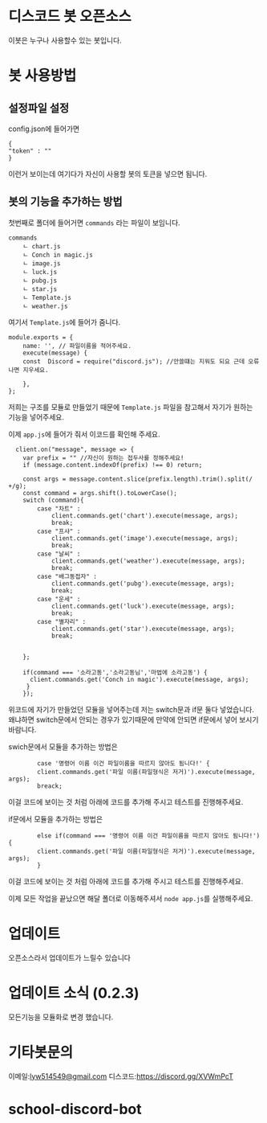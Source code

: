 # 디스코드 봇 오픈소스
이봇은 누구나 사용할수 있는 봇입니다.

# 봇 사용방법

## 설정파일 설정
config.json에 들어가면 

```
{
"token" : ""
}
```
이런거 보이는데 여기다가 자신이 사용할 봇의 토큰을 넣으면 됨니다.

## 봇의 기능을 추가하는 방법
첫번째로 폴더에 들어거면 `commands` 라는 파일이 보임니다.
```
commands
    ㄴ chart.js
    ㄴ Conch in magic.js
    ㄴ image.js
    ㄴ luck.js
    ㄴ pubg.js
    ㄴ star.js
    ㄴ Template.js
    ㄴ weather.js

```
여기서 `Template.js`에 들어가 줌니다.
```
module.exports = {	
	name: '', // 파일이름을 적어주세요.
	execute(message) {        
	const  Discord = require("discord.js"); //안쓸떄는 지워도 되요 근데 오류나면 지우세요.

	},
};

```
저희는 구조를 모듈로 만들었기 때문에  `Template.js` 파일을 참고해서 자기가 원하는 기능을 넣어주세요.

이제 `app.js`에 들어가 줘서 이코드를 확인해 주세요.

```
  client.on("message", message => {
    var prefix = "" //자신이 원하는 접두사를 정해주세요!
    if (message.content.indexOf(prefix) !== 0) return;
   
    const args = message.content.slice(prefix.length).trim().split(/ +/g);
    const command = args.shift().toLowerCase();
    switch (command){
        case "차트" :
            client.commands.get('chart').execute(message, args);
            break;
        case "프샤" :
            client.commands.get('image').execute(message, args);
            break;
        case "날씨" :
            client.commands.get('weather').execute(message, args);
            break;
        case "배그동접자" :
            client.commands.get('pubg').execute(message, args);
            break;
        case "운세" :
            client.commands.get('luck').execute(message, args);
            break;
        case "별자리" :
            client.commands.get('star').execute(message, args);
            break;
  
          
    };

    if(command === '소라고동','소라고동님','마법에 소라고동') {
      client.commands.get('Conch in magic').execute(message, args);
     }
    });  	

```
위코드에 자기가 만들었던 모듈을 넣어주는데 저는 switch문과 if문 둘다 넣었습니다. 왜냐하면 switch문에서 안되는 경우가 있기때문에 만약에 안되면 if문에서 넣어 보시기 바람니다.

swich문에서 모듈을 추가하는 방법은

```
        case '명령어 이름 이건 파일이름을 따르지 않아도 됨니다!' {
       	client.commands.get('파일 이름(파일형식은 저거)').execute(message, args);
        breack;
```
이걸 코드에 보이는 것 처럼 아래에 코드를 추가해 주시고 테스트를 진행해주세요.

if문에서 모듈을 추가하는 방법은

```
        else if(command === '명령어 이름 이건 파일이름을 따르지 않아도 됨니다!') {
        client.commands.get('파일 이름(파일형식은 저거)').execute(message, args);
        }
```
이걸 코드에 보이는 것 처럼 아래에 코드를 추가해 주시고 테스트를 진행해주세요.

이제 모든 작업을 끝났으면 해달 폴더로 이동해주셔서 `node app.js`를 실행해주세요.

# 업데이트
오픈소스라서 업데이트가 느릴수 있습니다

# 업데이트 소식 (0.2.3)
모든기능을 모듈화로 변경 했습니다.

# 기타봇문의
이메일:lyw514549@gmail.com
디스코드:https://discord.gg/XVWmPcT
# school-discord-bot
